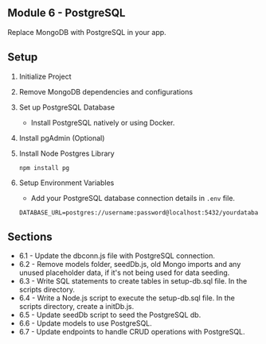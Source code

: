 ## Module 6 - PostgreSQL

Replace MongoDB with PostgreSQL in your app.

## Setup

1. Initialize Project
2. Remove MongoDB dependencies and configurations
3. Set up PostgreSQL Database
    - Install PostgreSQL natively or using Docker.
4. Install pgAdmin (Optional)
5. Install Node Postgres Library
    
    ```
    npm install pg
    ```
    
6. Setup Environment Variables
    - Add your PostgreSQL database connection details in `.env` file.
    
    ```
    DATABASE_URL=postgres://username:password@localhost:5432/yourdatabase
    ```


## Sections
- 6.1 - Update the dbconn.js file with PostgreSQL connection.
- 6.2 - Remove models folder, seedDb.js, old Mongo imports and any unused placeholder data, if it's not being used for data seeding.
- 6.3 - Write SQL statements to create tables in setup-db.sql file. In the scripts directory.
- 6.4 - Write a Node.js script to execute the setup-db.sql file. In the scripts directory, create a initDb.js.
- 6.5 - Update seedDb script to seed the PostgreSQL db.
- 6.6 - Update models to use PostgreSQL.
- 6.7 - Update endpoints to handle CRUD operations with PostgreSQL.


